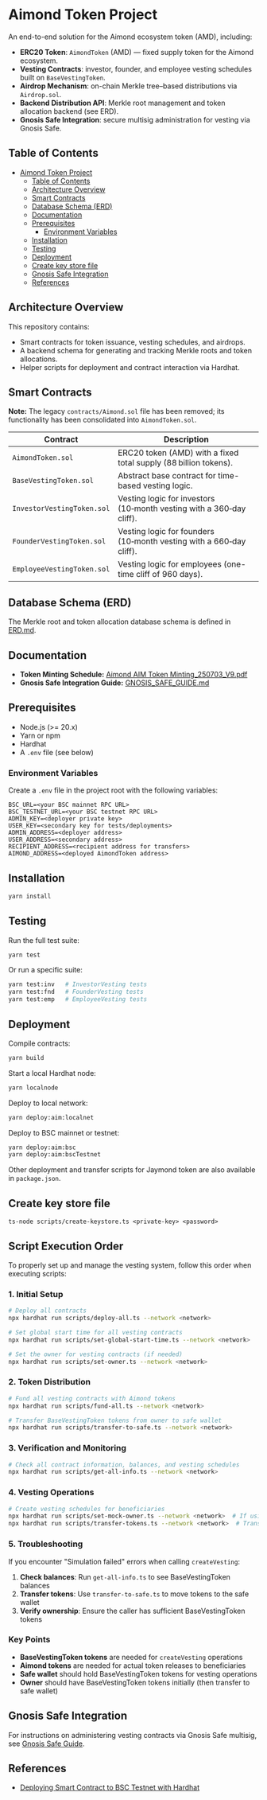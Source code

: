 # Aimond Token Project

An end-to-end solution for the Aimond ecosystem token (AMD), including:

- **ERC20 Token**: `AimondToken` (AMD) — fixed supply token for the Aimond ecosystem.
- **Vesting Contracts**: investor, founder, and employee vesting schedules built on `BaseVestingToken`.
- **Airdrop Mechanism**: on-chain Merkle tree–based distributions via `Airdrop.sol`.
- **Backend Distribution API**: Merkle root management and token allocation backend (see ERD).
- **Gnosis Safe Integration**: secure multisig administration for vesting via Gnosis Safe.

## Table of Contents

- [Aimond Token Project](#aimond-token-project)
  - [Table of Contents](#table-of-contents)
  - [Architecture Overview](#architecture-overview)
  - [Smart Contracts](#smart-contracts)
  - [Database Schema (ERD)](#database-schema-erd)
  - [Documentation](#documentation)
  - [Prerequisites](#prerequisites)
    - [Environment Variables](#environment-variables)
  - [Installation](#installation)
  - [Testing](#testing)
  - [Deployment](#deployment)
  - [Create key store file](#create-key-store-file)
  - [Gnosis Safe Integration](#gnosis-safe-integration)
  - [References](#references)

## Architecture Overview

This repository contains:

- Smart contracts for token issuance, vesting schedules, and airdrops.
- A backend schema for generating and tracking Merkle roots and token allocations.
- Helper scripts for deployment and contract interaction via Hardhat.

## Smart Contracts
**Note:** The legacy `contracts/Aimond.sol` file has been removed; its functionality has been consolidated into `AimondToken.sol`.

| Contract                      | Description                                                               |
| ----------------------------- | ------------------------------------------------------------------------- |
| `AimondToken.sol`             | ERC20 token (AMD) with a fixed total supply (88 billion tokens).           |
| `BaseVestingToken.sol`        | Abstract base contract for time-based vesting logic.                      |
| `InvestorVestingToken.sol`    | Vesting logic for investors (10‑month vesting with a 360‑day cliff).       |
| `FounderVestingToken.sol`     | Vesting logic for founders (10‑month vesting with a 660‑day cliff).        |
| `EmployeeVestingToken.sol`    | Vesting logic for employees (one-time cliff of 960 days).                 |


## Database Schema (ERD)

The Merkle root and token allocation database schema is defined in [ERD.md](docs/ERD.md).

## Documentation

- **Token Minting Schedule:** [Aimond AIM Token Minting_250703_V9.pdf](docs/Aimond%20AIM%20Token%20Minting_250703_V9.pdf)
- **Gnosis Safe Integration Guide:** [GNOSIS_SAFE_GUIDE.md](docs/GNOSIS_SAFE_GUIDE.md)

## Prerequisites

- Node.js (>= 20.x)
- Yarn or npm
- Hardhat
- A `.env` file (see below)

### Environment Variables

Create a `.env` file in the project root with the following variables:

```dotenv
BSC_URL=<your BSC mainnet RPC URL>
BSC_TESTNET_URL=<your BSC testnet RPC URL>
ADMIN_KEY=<deployer private key>
USER_KEY=<secondary key for tests/deployments>
ADMIN_ADDRESS=<deployer address>
USER_ADDRESS=<secondary address>
RECIPIENT_ADDRESS=<recipient address for transfers>
AIMOND_ADDRESS=<deployed AimondToken address>
```

## Installation

```bash
yarn install
```

## Testing

Run the full test suite:

```bash
yarn test
```

Or run a specific suite:

```bash
yarn test:inv   # InvestorVesting tests
yarn test:fnd   # FounderVesting tests
yarn test:emp   # EmployeeVesting tests
```

## Deployment

Compile contracts:

```bash
yarn build
```

Start a local Hardhat node:

```bash
yarn localnode
```

Deploy to local network:

```bash
yarn deploy:aim:localnet
```

Deploy to BSC mainnet or testnet:

```bash
yarn deploy:aim:bsc
yarn deploy:aim:bscTestnet
```

Other deployment and transfer scripts for Jaymond token are also available in `package.json`.

## Create key store file
```
ts-node scripts/create-keystore.ts <private-key> <password>
```

## Script Execution Order

To properly set up and manage the vesting system, follow this order when executing scripts:

### 1. Initial Setup
```bash
# Deploy all contracts
npx hardhat run scripts/deploy-all.ts --network <network>

# Set global start time for all vesting contracts
npx hardhat run scripts/set-global-start-time.ts --network <network>

# Set the owner for vesting contracts (if needed)
npx hardhat run scripts/set-owner.ts --network <network>
```

### 2. Token Distribution
```bash
# Fund all vesting contracts with Aimond tokens
npx hardhat run scripts/fund-all.ts --network <network>

# Transfer BaseVestingToken tokens from owner to safe wallet
npx hardhat run scripts/transfer-to-safe.ts --network <network>
```

### 3. Verification and Monitoring
```bash
# Check all contract information, balances, and vesting schedules
npx hardhat run scripts/get-all-info.ts --network <network>
```

### 4. Vesting Operations
```bash
# Create vesting schedules for beneficiaries
npx hardhat run scripts/set-mock-owner.ts --network <network>  # If using mock owner
npx hardhat run scripts/transfer-tokens.ts --network <network>  # Transfer tokens to beneficiaries
```

### 5. Troubleshooting
If you encounter "Simulation failed" errors when calling `createVesting`:

1. **Check balances**: Run `get-all-info.ts` to see BaseVestingToken balances
2. **Transfer tokens**: Use `transfer-to-safe.ts` to move tokens to the safe wallet
3. **Verify ownership**: Ensure the caller has sufficient BaseVestingToken tokens

### Key Points
- **BaseVestingToken tokens** are needed for `createVesting` operations
- **Aimond tokens** are needed for actual token releases to beneficiaries
- **Safe wallet** should hold BaseVestingToken tokens for vesting operations
- **Owner** should have BaseVestingToken tokens initially (then transfer to safe wallet)

## Gnosis Safe Integration

For instructions on administering vesting contracts via Gnosis Safe multisig, see [Gnosis Safe Guide](docs/GNOSIS_SAFE_GUIDE.md).

## References

- [Deploying Smart Contract to BSC Testnet with Hardhat](https://medium.com/@melihgunduz/deploying-smart-contract-to-bsc-testnet-with-hardhat-aa7b046eea1d)
